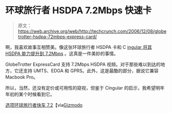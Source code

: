 # 环球旅行者 HSDPA 7.2Mbps 快速卡

> 原文：<https://web.archive.org/web/http://techcrunch.com/2006/12/08/globetrotter-hsdpa-72mbps-express-card/>

啊，我喜欢故事互相赞美。像这张环球旅行者 HSDPA 卡和 C [ingular 将其 HSDPA 能力提升到 7.2Mbps](https://web.archive.org/web/20150926022455/http://crunchgear.com/2006/12/08/cingular-hsdpa-to-get-effing-fast-72mbps-fast/) 。这真是一件美妙的事情。

GlobeTrotter ExpressCard 支持 7.2Mbps HSDPA 视频。对于那些难以到达的地方，它还支持 UMTS、EDGA 和 GPRS。此外，这是最酷的部分，据说它兼容 Macbook Pro。

所以，当然，还没有定价或可用性的窥视，但鉴于 Cingular 的启示，我希望明年年初的某个时候看到它。

[选项环球旅行者快车 7.2](https://web.archive.org/web/20150926022455/http://www.option.com/products/globetrotter_expresscard72.shtml)【via[Gizmodo](https://web.archive.org/web/20150926022455/http://gizmodo.com/gadgets/option/globetrotter-to-feed-your-macs-expresscard-slot-with-72mbps-hsdpa-220586.php)